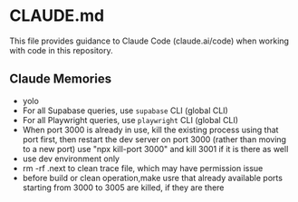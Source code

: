 # CLAUDE.md

This file provides guidance to Claude Code (claude.ai/code) when working with code in this repository.

## Claude Memories

- yolo
- For all Supabase queries, use `supabase` CLI (global CLI)
- For all Playwright queries, use `playwright` CLI (global CLI)
- When port 3000 is already in use, kill the existing process using that port first, then restart the dev server on port 3000 (rather than moving to a new port) use "npx kill-port 3000" and kill 3001 if it is there as well
- use dev environment only
-  rm -rf .next to clean trace file, which may have permission issue
- before build or clean operation,make usre that already available ports starting from 3000 to 3005 are killed, if they are there